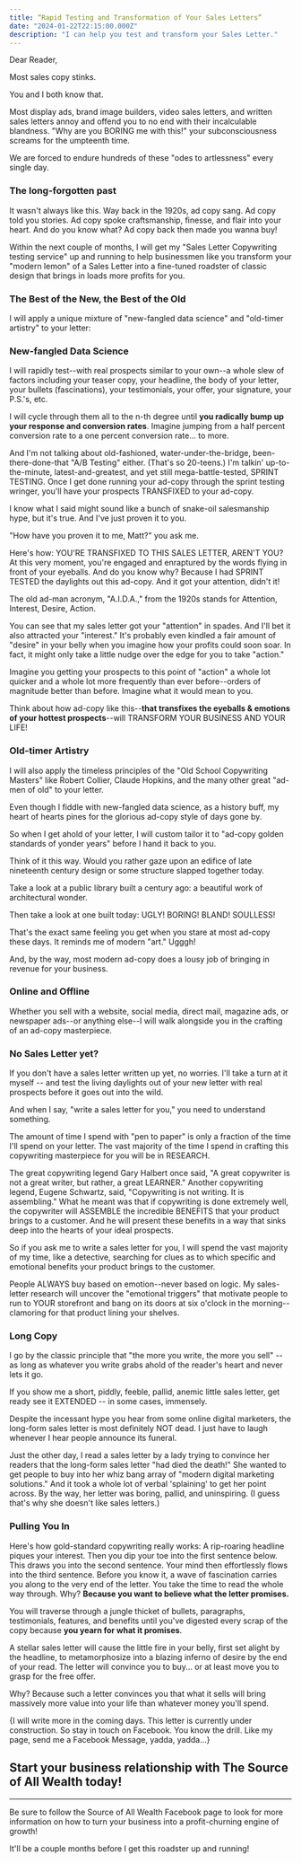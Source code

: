 ```yaml
---
title: “Rapid Testing and Transformation of Your Sales Letters”
date: "2024-01-22T22:15:00.000Z"
description: "I can help you test and transform your Sales Letter."
---
```


Dear Reader,

Most sales copy stinks.

You and I both know that.

Most display ads, brand image builders, video sales letters, and written sales letters annoy and offend you to no end with their incalculable blandness. "Why are you BORING me with this!" your subconsciousness screams for the umpteenth time.

We are forced to endure hundreds of these "odes to artlessness" every single day.

### The long-forgotten past
It wasn't always like this.  Way back in the 1920s, ad copy sang. Ad copy told you stories. Ad copy spoke craftsmanship, finesse, and flair into your heart. And do you know what? Ad copy back then made you wanna buy!

Within the next couple of months, I will get my "Sales Letter Copywriting testing service" up and running to help businessmen like you transform your "modern lemon" of a Sales Letter into a fine-tuned roadster of classic design that brings in loads more profits for you.

### The Best of the New, the Best of the Old
I will apply a unique mixture of "new-fangled data science" and "old-timer artistry" to your letter:

### New-fangled Data Science
I will rapidly test--with real prospects similar to your own--a whole slew of factors including your teaser copy, your headline, the body of your letter, your bullets (fascinations), your testimonials, your offer, your signature, your P.S.'s, etc.

I will cycle through them all to the n-th degree until **you radically bump up your response and conversion rates**. Imagine jumping from a half percent conversion rate to a one percent conversion rate... to more.

And I'm not talking about old-fashioned, water-under-the-bridge, been-there-done-that "A/B Testing" either. (That's so 20-teens.) I'm talkin' up-to-the-minute, latest-and-greatest, and yet still mega-battle-tested, SPRINT TESTING. Once I get done running your ad-copy through the sprint testing wringer, you'll have your prospects TRANSFIXED to your ad-copy.

I know what I said might sound like a bunch of snake-oil salesmanship hype, but it's true. And I've just proven it to you.

"How have you proven it to me, Matt?" you ask me.

Here's how: YOU'RE TRANSFIXED TO THIS SALES LETTER, AREN'T YOU? At this very moment, you're engaged and enraptured by the words flying in front of your eyeballs. And do you know why? Because I had SPRINT TESTED the daylights out this ad-copy. And it got your attention, didn't it!

The old ad-man acronym, "A.I.D.A.," from the 1920s stands for Attention, Interest, Desire, Action.

You can see that my sales letter got your "attention" in spades. And I'll bet it also attracted your "interest." It's probably even kindled a fair amount of "desire" in your belly when you imagine how your profits could soon soar. In fact, it might only take a little nudge over the edge for you to take "action."

Imagine you getting your prospects to this point of "action" a whole lot quicker and a whole lot more frequently than ever before--orders of magnitude better than before. Imagine what it would mean to you.

Think about how ad-copy like this--**that transfixes the eyeballs & emotions of your hottest prospects**--will TRANSFORM YOUR BUSINESS AND YOUR LIFE!

### Old-timer Artistry
I will also apply the timeless principles of the "Old School Copywriting Masters" like Robert Collier, Claude Hopkins, and the many other great "ad-men of old" to your letter.

Even though I fiddle with new-fangled data science, as a history buff, my heart of hearts pines for the glorious ad-copy style of days gone by.

So when I get ahold of your letter, I will custom tailor it to "ad-copy golden standards of yonder years" before I hand it back to you.

Think of it this way. Would you rather gaze upon an edifice of late nineteenth century design or some structure slapped together today.

Take a look at a public library built a century ago: a beautiful work of architectural wonder.

Then take a look at one built today: UGLY! BORING! BLAND! SOULLESS!

That's the exact same feeling you get when you stare at most ad-copy these days. It reminds me of modern "art." Ugggh!

And, by the way, most modern ad-copy does a lousy job of bringing in revenue for your business.

### Online and Offline
Whether you sell with a website, social media, direct mail, magazine ads, or newspaper ads--or anything else--I will walk alongside you in the crafting of an ad-copy masterpiece.

### No Sales Letter yet?
If you don't have a sales letter written up yet, no worries. I'll take a turn at it myself -- and test the living daylights out of your new letter with real prospects before it goes out into the wild.

And when I say, "write a sales letter for you," you need to understand something.

The amount of time I spend with "pen to paper" is only a fraction of the time I'll spend on your letter. The vast majority of the time I spend in crafting this copywriting masterpiece for you will be in RESEARCH.

The great copywriting legend Gary Halbert once said, "A great copywriter is not a great writer, but rather, a great LEARNER." Another copywriting legend, Eugene Schwartz, said, "Copywriting is not writing. It is assembling." What he meant was that if copywriting is done extremely well, the copywriter will ASSEMBLE the incredible BENEFITS that your product brings to a customer. And he will present these benefits in a way that sinks deep into the hearts of your ideal prospects.

So if you ask me to write a sales letter for you, I will spend the vast majority of my time, like a detective, searching for clues as to which specific and emotional benefits your product brings to the customer.

People ALWAYS buy based on emotion--never based on logic. My sales-letter research will uncover the "emotional triggers" that motivate people to run to YOUR storefront and bang on its doors at six o'clock in the morning--clamoring for that product lining your shelves.

### Long Copy
I go by the classic principle that "the more you write, the more you sell" -- as long as whatever you write grabs ahold of the reader's heart and never lets it go. 

If you show me a short, piddly, feeble, pallid, anemic little sales letter, get ready see it EXTENDED -- in some cases, immensely.

Despite the incessant hype you hear from some online digital marketers, the long-form sales letter is most definitely NOT dead. I just have to laugh whenever I hear people announce its funeral.

Just the other day, I read a sales letter by a lady trying to convince her readers that the long-form sales letter "had died the death!" She wanted to get people to buy into her whiz bang array of "modern digital marketing solutions." And it took a whole lot of verbal 'splaining' to get her point across. By the way, her letter was boring, pallid, and uninspiring. (I guess that's why she doesn't like sales letters.)

### Pulling You In
Here's how gold-standard copywriting really works: A rip-roaring headline piques your interest. Then you dip your toe into the first sentence below. This draws you into the second sentence. Your mind then effortlessly flows into the third sentence. Before you know it, a wave of fascination carries you along to the very end of the letter. You take the time to read the whole way through. Why? **Because you want to believe what the letter promises.**

You will traverse through a jungle thicket of bullets, paragraphs, testimonials, features, and benefits until you've digested every scrap of the copy because **you yearn for what it promises**.

A stellar sales letter will cause the little fire in your belly, first set alight by the headline, to metamorphosize into a blazing inferno of desire by the end of your read. The letter will convince you to buy... or at least move you to grasp for the free offer.

Why? Because such a letter convinces you that what it sells will bring massively more value into your life than whatever money you'll spend.

{I will write more in the coming days. This letter is currently under construction. So stay in touch on Facebook. You know the drill. Like my page, send me a Facebook Message, yadda, yadda...}

Start your business relationship with The Source of All Wealth today!
---

---
Be sure to follow the Source of All Wealth Facebook page to look for more information on how to turn your business into a profit-churning engine of growth!

It'll be a couple months before I get this roadster up and running!

